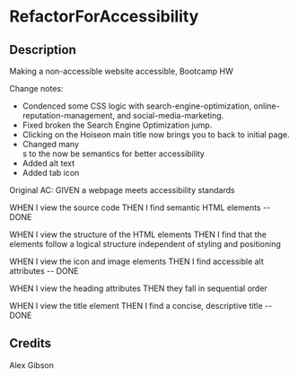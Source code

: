 # RefactorForAccessibility

## Description

Making a non-accessible website accessible, Bootcamp HW

Change notes:
- Condenced some CSS logic with search-engine-optimization, online-reputation-management, and social-media-marketing.
- Fixed broken the Search Engine Optimization jump.
- Clicking on the Hoiseon main title now brings you to back to initial page.
- Changed many <div>s to the now be semantics for better accessibility
- Added alt text
- Added tab icon






Original AC: 
GIVEN a webpage meets accessibility standards

WHEN I view the source code
THEN I find semantic HTML elements -- DONE

WHEN I view the structure of the HTML elements
THEN I find that the elements follow a logical structure independent of styling and positioning

WHEN I view the icon and image elements
THEN I find accessible alt attributes -- DONE

WHEN I view the heading attributes
THEN they fall in sequential order

WHEN I view the title element
THEN I find a concise, descriptive title -- DONE



## Credits

Alex Gibson